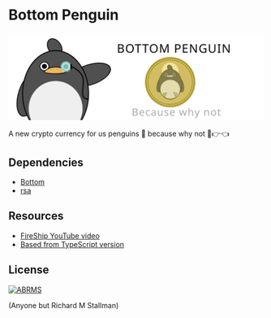 # Bottom Penguin

![bottom_penguin](./img\bottom_penguin.svg)

A new crypto currency for us penguins 🐧 because why not 🥺👉👈



## Dependencies

* [Bottom](https://github.com/merlinfuchs/bottom-py)
* [rsa](https://pypi.org/project/rsa/)



## Resources

* [FireShip YouTube video](https://www.youtube.com/watch?v=qF7dkrce-mQ)
* [Based from TypeScript version](https://github.com/fireship-io/node-blockchain)



## License

[![ABRMS](https://img.shields.io/badge/License-ABRMS-blue.svg)](https://shields.io/)

(Anyone but Richard M Stallman)

